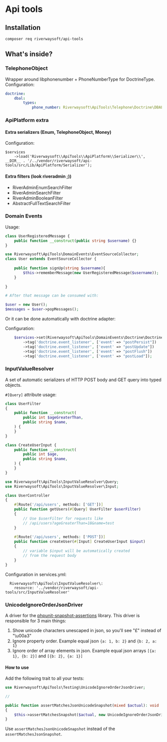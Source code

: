 # Api tools

## Installation

`composer req riverwaysoft/api-tools`

## What's inside?

### TelephoneObject
Wrapper around libphonenumber + PhoneNumberType for DoctrineType. 
Configuration: 
```yaml
doctrine:
    dbal:
        types:
            phone_number: Riverwaysoft\ApiTools\Telephone\Doctrine\DBAL\Types\TelephoneObjectType
```

### ApiPlatform extra

#### Extra serializers (Enum, TelephoneObject, Money)
Configuration: 

```injectablephp
$services
    ->load('Riverwaysoft\\ApiTools\\ApiPlatform\\Serializer\\', __DIR__ . '/../vendor/riverwaysoft/api-tools/src/Lib/ApiPlatform/Serializer');
```

#### Extra filters (look riveradmin ;))
* RiverAdminEnumSearchFilter
* RiverAdminSearchFilter
* RiverAdminBooleanFilter
* AbstractFullTextSearchFilter

### Domain Events

Usage:
```php
class UserRegisteredMessage {
    public function __construct(public string $username) {}
}

use Riverwaysoft\ApiTools\DomainEvents\EventSourceCollector;
class User extends EventSourceCollector {
    
    public function signUp(string $username){
        $this->rememberMessage(new UserRegisteredMessage($username));
    }
    
}

# After that message can be consumed with:

$user = new User();
$messages = $user->popMessages();
```
Or it can be done automatically with doctrine adapter:

Configuration:
```php
    $services->set(Riverwaysoft\ApiTools\DomainEvents\Doctrine\DoctrineDomainEventsCollector::class)->public()
        ->tag('doctrine.event_listener', ['event' => "postPersist"])
        ->tag('doctrine.event_listener', ['event' => "postUpdate"])
        ->tag('doctrine.event_listener', ['event' => "postFlush"])
        ->tag('doctrine.event_listener', ['event' => "postLoad"]);
```

### InputValueResolver
A set of automatic serializers of HTTP POST body and GET query into typed objects.

`#[Query]` attribute usage:

```php
class UserFilter
{
    public function __construct(
        public int $ageGreaterThan,
        public string $name,
    ) {
    }
}

class CreateUserInput {
    public function __construct(
        public int $age,
        public string $name,
    ) {
    } 
}

use Riverwaysoft\ApiTools\InputValueResolver\Query;
use Riverwaysoft\ApiTools\InputValueResolver\Input;

class UserController
{
    #[Route('/api/users', methods: ['GET'])]
    public function getUsers(#[Query] UserFilter $userFilter)
    {
        // Use $userFilter for requests like
        // /api/users?ageGreaterThan=18&name=test
    }
    
    #[Route('/api/users', methods: ['POST'])]
    public function createUser(#[Input] CreateUserInput $input)
    {
        // variable $input will be automatically created
        // from the request body   
    }
}
```

Configuration in services.yml:
```
  Riverwaysoft\ApiTools\InputValueResolver\:
    resource: '../vendor/riverwaysoft/api-tools/src/InputValueResolver'
```

### UnicodeIgnoreOrderJsonDriver

A driver for the [phpunit-snapshot-assertions](https://github.com/spatie/phpunit-snapshot-assertions) library. This driver is responsible for 3 main things:

1) Show unicode characters unescaped in json, so you'll see "£" instead of "\u00a3"
2) Ignore property order. Example equal json `{a: 1, b: 2}` and `{b: 2, a: 1}`
3) Ignore order of array elements in json. Example equal json arrays `[{a: 1}, {b: 2}]` and `[{b: 2}, {a: 1}]`

#### How to use

Add the following trait to all your tests:

```php
use Riverwaysoft\ApiTools\Testing\UnicodeIgnoreOrderJsonDriver;

//

public function assertMatchesJsonUnicodeSnapshot(mixed $actual): void
{
    $this->assertMatchesSnapshot($actual, new UnicodeIgnoreOrderJsonDriver());
}
```

Use `assertMatchesJsonUnicodeSnapshot` instead of the `assertMatchesJsonSnapshot`.
